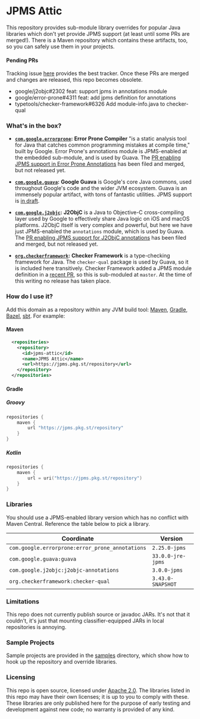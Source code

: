 
# JPMS Attic

This repository provides sub-module library overrides for popular Java libraries which don't yet provide JPMS support (at least until some PRs are merged!). There is a Maven repository which contains these artifacts, too, so you can safely use them in your projects.

#### Pending PRs

Tracking issue [here][6] provides the best tracker. Once these PRs are merged and changes are released, this repo becomes obsolete.

- google/j2objc#2302 feat: support jpms in annotations module
- google/error-prone#4311 feat: add jpms definition for annotations
- typetools/checker-framework#6326 Add module-info.java to checker-qual

### What's in the box?

- **[`com.google.errorprone`][2]:** **Error Prone Compiler** "is a static analysis tool for Java that catches common programming mistakes at compile time," built by Google. Error Prone's annotations module is JPMS-enabled at the embedded sub-module, and is used by Guava. The [PR enabling JPMS support in Error Prone Annotations][3] has been filed and merged, but not released yet.

- **[`com.google.guava`][11]:** **Google Guava** is Google's core Java commons, used throughout Google's code and the wider JVM ecosystem. Guava is an immensely popular artifact, with tons of fantastic utilities. JPMS support is [in draft][12].

- **[`com.google.j2objc`][4]:** **J2ObjC** is a Java to Objective-C cross-compiling layer used by Google to effectively share Java logic on iOS and macOS platforms. J2ObjC itself is very complex and powerful, but here we have just JPMS-enabled the `annotations` module, which is used by Guava. The [PR enabling JPMS support for J2ObjC annotations][5] has been filed and merged, but not released yet.

- **[`org.checkerframework`][0]:** **Checker Framework** is a type-checking framework for Java. The `checker-qual` package is used by Guava, so it is included here transitively. Checker Framework added a JPMS module definition in a [recent PR][1], so this is sub-moduled at `master`. At the time of this writing no release has taken place.

### How do I use it?

Add this domain as a repository within any JVM build tool: [Maven][7], [Gradle][8], [Bazel][9], [sbt][10]. For example:

#### Maven

```xml
  <repositories>
    <repository>
      <id>jpms-attic</id>
      <name>JPMS Attic</name>
      <url>https://jpms.pkg.st/repository</url>
    </repository>
  </repositories>
```

#### Gradle

##### Groovy

```groovy
repositories {
    maven {
        url "https://jpms.pkg.st/repository"
    }
}
```

##### Kotlin

```kotlin
repositories {
    maven {
        url = uri("https://jpms.pkg.st/repository")
    }
}
```

### Libraries

You should use a JPMS-enabled library version which has no conflict with Maven Central. Reference the table below to pick a library.

| Coordinate                                      | Version                 |
| ----------------------------------------------- | ----------------------- |
| `com.google.errorprone:error_prone_annotations` | `2.25.0-jpms`           |
| `com.google.guava:guava`                        | `33.0.0-jre-jpms`       |
| `com.google.j2objc:j2objc-annotations`          | `3.0.0-jpms`            |
| `org.checkerframework:checker-qual`             | `3.43.0-SNAPSHOT`       |

### Limitations

This repo does not currently publish source or javadoc JARs. It's not that it couldn't, it's just that mounting classifier-equipped JARs in local repositories is annoying.

### Sample Projects

Sample projects are provided in the [samples](./samples) directory, which show how to hook up the repository and override libraries.

### Licensing

This repo is open source, licensed under [Apache 2.0](./LICENSE.txt). The libraries listed in this repo may have their own licenses; it is up to you to comply with these. These libraries are only published here for the purpose of early testing and development against new code; no warranty is provided of any kind.

[0]: https://github.com/typetools/checker-framework
[1]: https://github.com/typetools/checker-framework/pull/6326
[2]: https://github.com/sgammon/error-prone
[3]: https://github.com/google/error-prone/pull/4311
[4]: https://github.com/google/j2objc
[5]: https://github.com/google/j2objc/pull/2302
[6]: https://github.com/elide-dev/jpms/issues/1
[7]: https://maven.apache.org/guides/mini/guide-multiple-repositories.html
[8]: https://docs.gradle.org/current/userguide/declaring_repositories.html
[9]: https://github.com/bazelbuild/rules_jvm_external/blob/master/docs/api.md#maven_install-repositories
[10]: https://www.scala-sbt.org/1.x/docs/Resolvers.html
[11]: https://github.com/google/guava
[12]: https://github.com/sgammon/guava/pull/14
